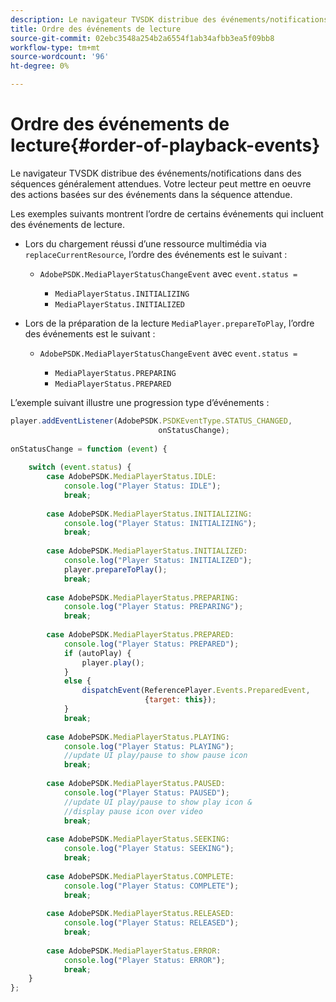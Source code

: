 ```yaml
---
description: Le navigateur TVSDK distribue des événements/notifications dans des séquences généralement attendues. Votre lecteur peut mettre en oeuvre des actions basées sur des événements dans la séquence attendue.
title: Ordre des événements de lecture
source-git-commit: 02ebc3548a254b2a6554f1ab34afbb3ea5f09bb8
workflow-type: tm+mt
source-wordcount: '96'
ht-degree: 0%

---
```


# Ordre des événements de lecture{#order-of-playback-events}

Le navigateur TVSDK distribue des événements/notifications dans des séquences généralement attendues. Votre lecteur peut mettre en oeuvre des actions basées sur des événements dans la séquence attendue.

<!--<a id="section_D247A5873A854A079EFA6AC2E80AB894"></a>-->

Les exemples suivants montrent l’ordre de certains événements qui incluent des événements de lecture.

* Lors du chargement réussi d’une ressource multimédia via `replaceCurrentResource`, l’ordre des événements est le suivant :

   * `AdobePSDK.MediaPlayerStatusChangeEvent` avec `event.status =`

      * `MediaPlayerStatus.INITIALIZING`
      * `MediaPlayerStatus.INITIALIZED`

* Lors de la préparation de la lecture `MediaPlayer.prepareToPlay`, l’ordre des événements est le suivant :

   * `AdobePSDK.MediaPlayerStatusChangeEvent` avec `event.status =`

      * `MediaPlayerStatus.PREPARING`
      * `MediaPlayerStatus.PREPARED`

<!--<a id="section_76C13548AF934868B70757CA5489E516"></a>-->

L’exemple suivant illustre une progression type d’événements :

```js
player.addEventListener(AdobePSDK.PSDKEventType.STATUS_CHANGED,  
                                 onStatusChange); 
 
onStatusChange = function (event) { 
 
    switch (event.status) { 
        case AdobePSDK.MediaPlayerStatus.IDLE: 
            console.log("Player Status: IDLE"); 
            break; 
 
        case AdobePSDK.MediaPlayerStatus.INITIALIZING: 
            console.log("Player Status: INITIALIZING"); 
            break; 
 
        case AdobePSDK.MediaPlayerStatus.INITIALIZED: 
            console.log("Player Status: INITIALIZED"); 
            player.prepareToPlay(); 
            break; 
 
        case AdobePSDK.MediaPlayerStatus.PREPARING: 
            console.log("Player Status: PREPARING"); 
            break; 
 
        case AdobePSDK.MediaPlayerStatus.PREPARED: 
            console.log("Player Status: PREPARED"); 
            if (autoPlay) { 
                player.play(); 
            } 
            else { 
                dispatchEvent(ReferencePlayer.Events.PreparedEvent,  
                              {target: this}); 
            } 
            break; 
 
        case AdobePSDK.MediaPlayerStatus.PLAYING: 
            console.log("Player Status: PLAYING"); 
            //update UI play/pause to show pause icon 
            break; 
 
        case AdobePSDK.MediaPlayerStatus.PAUSED: 
            console.log("Player Status: PAUSED"); 
            //update UI play/pause to show play icon &  
            //display pause icon over video 
            break; 
 
        case AdobePSDK.MediaPlayerStatus.SEEKING: 
            console.log("Player Status: SEEKING"); 
            break; 
 
        case AdobePSDK.MediaPlayerStatus.COMPLETE: 
            console.log("Player Status: COMPLETE"); 
            break; 
 
        case AdobePSDK.MediaPlayerStatus.RELEASED: 
            console.log("Player Status: RELEASED"); 
            break; 
 
        case AdobePSDK.MediaPlayerStatus.ERROR: 
            console.log("Player Status: ERROR"); 
            break; 
    } 
};
```

